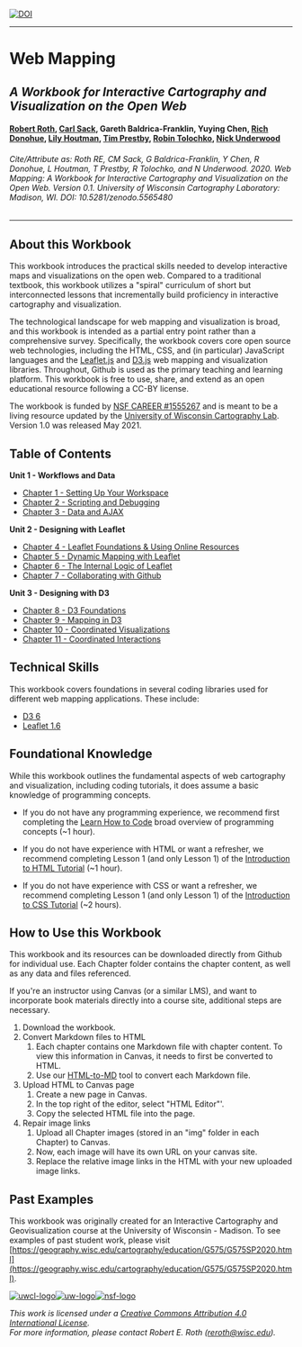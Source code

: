 [![DOI](https://zenodo.org/badge/DOI/10.5281/zenodo.5565480.svg)](https://doi.org/10.5281/zenodo.5565480)




---

# Web Mapping

## _A Workbook for Interactive Cartography and Visualization on the Open Web_

#### [Robert Roth](https://twitter.com/RobertERoth), [Carl Sack](https://twitter.com/northlandiguana), Gareth Baldrica-Franklin, Yuying Chen, [Rich Donohue](https://twitter.com/rgdonohue), [Lily Houtman](https://twitter.com/lilyhoutman), [Tim Prestby](https://twitter.com/timprestby?lang=en), [Robin Tolochko](https://twitter.com/tolomaps), [Nick Underwood](https://twitter.com/mulletmapping)

###### Cite/Attribute as: Roth RE, CM Sack, G Baldrica-Franklin, Y Chen, R Donohue, L Houtman, T Prestby, R Tolochko, and N Underwood. 2020. _Web Mapping: A Workbook for Interactive Cartography and Visualization on the Open Web._ Version 0.1. University of Wisconsin Cartography Laboratory: Madison, WI. DOI: 10.5281/zenodo.5565480

---

## About this Workbook

This workbook introduces the practical skills needed to develop interactive maps and visualizations on the open web. Compared to a traditional textbook, this workbook utilizes a "spiral" curriculum of short but interconnected lessons that incrementally build proficiency in interactive cartography and visualization.  

The technological landscape for web mapping and visualization is broad, and this workbook is intended as a partial entry point rather than a comprehensive survey. Specifically, the workbook covers core open source web technologies, including the HTML, CSS, and (in particular) JavaScript languages and the [Leaflet.js](https://leafletjs.com/) and [D3.js](https://d3js.org/) web mapping and visualization libraries. Throughout, Github is used as the primary teaching and learning platform. This workbook is free to use, share, and extend as an open educational resource following a CC-BY license.

The workbook is funded by [NSF CAREER #1555267](https://www.nsf.gov/awardsearch/showAward?AWD_ID=1555267) and is meant to be a living resource updated by the [University of Wisconsin Cartography Lab](https://geography.wisc.edu/cartography/). Version 1.0 was released May 2021.


## Table of Contents

**Unit 1 - Workflows and Data**
- [Chapter 1 - Setting Up Your Workspace](/Chapter01)
- [Chapter 2 - Scripting and Debugging](/Chapter02)
- [Chapter 3 - Data and AJAX](/Chapter03)

**Unit 2 - Designing with Leaflet**
- [Chapter 4 - Leaflet Foundations & Using Online Resources](/Chapter04)
- [Chapter 5 - Dynamic Mapping with Leaflet](/Chapter05)
- [Chapter 6 - The Internal Logic of Leaflet](/Chapter06)
- [Chapter 7 - Collaborating with Github](/Chapter07)

**Unit 3 - Designing with D3**
- [Chapter 8 - D3 Foundations](/Chapter08)
- [Chapter 9 - Mapping in D3](/Chapter09)
- [Chapter 10 - Coordinated Visualizations](/Chapter10)
- [Chapter 11 - Coordinated Interactions](/Chapter11)

## Technical Skills

This workbook covers foundations in several coding libraries used for different web mapping applications. These include:

- [D3 6](https://d3js.org/)
- [Leaflet 1.6](https://leafletjs.com/reference-1.6.0.html)

## Foundational Knowledge

While this workbook outlines the fundamental aspects of web cartography and visualization, including coding tutorials, it does assume a basic knowledge of programming concepts. 

- If you do not have any programming experience, we recommend first completing the [Learn How to Code](https://www.codecademy.com/learn/learn-how-to-code) broad overview of programming concepts (~1 hour). 

- If you do not have experience with HTML or want a refresher, we recommend completing Lesson 1 (and only Lesson 1) of the [Introduction to HTML Tutorial](https://www.codecademy.com/learn/learn-html) (~1 hour). 

- If you do not have experience with CSS or want a refresher, we recommend completing Lesson 1 (and only Lesson 1) of the [Introduction to CSS Tutorial](https://www.codecademy.com/learn/learn-css) (~2 hours).

## How to Use this Workbook

This workbook and its resources can be downloaded directly from Github for individual use. Each Chapter folder contains the chapter content, as well as any data and files referenced.

If you're an instructor using Canvas (or a similar LMS), and want to incorporate  book materials directly into a course site, additional steps are necessary.

1. Download the workbook.
2. Convert Markdown files to HTML
    1. Each chapter contains one Markdown file with chapter content. To view this information in Canvas, it needs to first be converted to HTML.
    2. Use our [HTML-to-MD](https://uwcartlab.github.io/html-to-md/) tool to convert each Markdown file.
3. Upload HTML to Canvas page
    1. Create a new page in Canvas.
    2. In the top right of the editor, select "HTML Editor"'.
    3. Copy the selected HTML file into the page.
4. Repair image links
    1. Upload all Chapter images (stored in an "img" folder in each Chapter) to Canvas. 
    2. Now, each image will have its own URL on your canvas site.
    3. Replace the relative image links in the HTML with your new uploaded image links. 

## Past Examples

This workbook was originally created for an Interactive Cartography and Geovisualization course at the University of Wisconsin - Madison. To see examples of past student work, please visit [https://geography.wisc.edu/cartography/education/G575/G575SP2020.html](https://geography.wisc.edu/cartography/education/G575/G575SP2020.html).

[![uwcl-logo](Introduction/img/uwcl-logo.png)](https://geography.wisc.edu/cartography/)[![uw-logo](Introduction/img/uw-logo.png)](www.wisc.edu)[![nsf-logo](Introduction/img/nsf-logo.png)](https://www.nsf.gov/)

_This work is licensed under a [Creative Commons Attribution 4.0 International License](http://creativecommons.org/licenses/by/4.0/). <br/> For more information, please contact Robert E. Roth \(reroth@wisc.edu\)._
